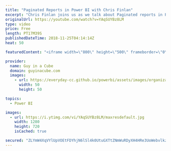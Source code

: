 ```yaml
---
title: "Paginated Reports in Power BI with Chris Finlan"
excerpt: "Chris Finlan joins us as we talk about Paginated reports in Power BI. Paginated reports recently went into public preview as a feature within Power BI Premium. Chris gives us a look at what is to come for the future.  LET'S CONNECT!  Chris Finlan - https://twitter.com/cmfinlan  Guy in a Cube -- https://guyinacube.com"
originalUrl: https://youtube.com/watch?v=YAqSUYBz8LM
type: video
price: Free
length: PT17M39S
publishedDateTime: 2018-11-25T04:14:14Z
heat: 50

featuredContent: "<iframe width=\"800\" height=\"500\" frameborder=\"0\" src=\"https://www.youtube.com/embed/YAqSUYBz8LM\" allow=\"accelerometer; autoplay; encrypted-media; gyroscope; picture-in-picture\" allowfullscreen></iframe>"

provider:
  name: Guy in a Cube
  domain: guyinacube.com
  images:
    - url: https://everyday-cc.github.io/powerbi/assets/images/organizations/guyinacube.com-50x50.jpg
      width: 50
      height: 50

topics:
  - Power BI

images:
  - url: https://i.ytimg.com/vi/YAqSUYBz8LM/maxresdefault.jpg
    width: 1280
    height: 720
    isCached: true

secured: "ZLYmW4XqVYlUpVOEtFDYhjN6lSl4k0UtuGXTtZNmWuRDyXH4HRe3UoWebvlkzeI7ECoVuX2fCylnLqzPkfur2XYXxfusjbUf0xnA4JZcBnjJP0iLxt3RzPvoXC864ydwIObT8ThyAXmqdXsrUWc5+dEPhAkQLnPFCN/+pkFuDcBqNvItqEGZQVIXDHxEwuewXgcz5Uj8JF0+YkdR0kMMpl7uoWkPvBJ9Fvq27hzMg8qYj0UgpV6zQnWBUbjOAVEYAlQ5dCHKdh7aW0tC6bPVcJQBxZ1En7/V9UJ7O5mI8DQT+SAPVZPUz7VzWN8XG7yc1IBdynMNpIUIrzo4cZIKyW128F77MkFrLs/wpnBH/7h+GeB/n1O8GUztscxVybZuO/1XkKqM3NeaBuefpqxRzotQ+lRppLuoGJmRhGJT59A=;MIbKhjOa6i7H3eO5j2ZUnQ=="
---
```


